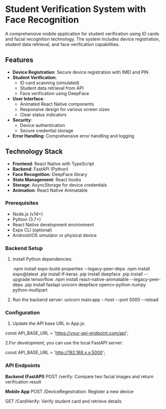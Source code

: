 # Student Verification System with Face Recognition

A comprehensive mobile application for student verification using ID cards and facial recognition technology. The system includes device registration, student data retrieval, and face verification capabilities.

## Features

- **Device Registration**: Secure device registration with IMEI and PIN
- **Student Verification**: 
  - ID card scanning (simulated)
  - Student data retrieval from API
  - Face verification using DeepFace
- **User Interface**:
  - Animated React Native components
  - Responsive design for various screen sizes
  - Clear status indicators
- **Security**:
  - Device authentication
  - Secure credential storage
- **Error Handling**: Comprehensive error handling and logging

## Technology Stack

- **Frontend**: React Native with TypeScript
- **Backend**: FastAPI (Python)
- **Face Recognition**: DeepFace library
- **State Management**: React hooks
- **Storage**: AsyncStorage for device credentials
- **Animation**: React Native Animatable


### Prerequisites

- Node.js (v14+)
- Python (3.7+)
- React Native development environment
- Expo CLI (optional)
- Android/iOS simulator or physical device

### Backend Setup

1. Install Python dependencies:

    .npm install expo-build-properties --legacy-peer-deps
    .npm install expo@latest
    .pip install tf-keras
    .pip install deepface
    .pip install --upgrade tensorflow
    .npm install react-native-animatable --legacy-peer-deps
    .pip install fastapi uvicorn deepface opencv-python numpy python-multipart
   
2. Run the backend server:
   uvicorn main:app --host  <Your IPv4 Address>  --port 5000 --reload

### Configuration

1. Update the API base URL in App.js:

  const API_BASE_URL = 'https://your-api-endpoint.com/api';

2.For development, you can use the local FastAPI server:

  const API_BASE_URL = 'http://192.168.x.x:5000';

### API Endpoints

**Backend (FastAPI)**
POST /verify: Compare two facial images and return verification result

**Mobile App**
POST /DeviceRegestration: Register a new device

GET /CardVerify: Verify student card and retrieve details
   
